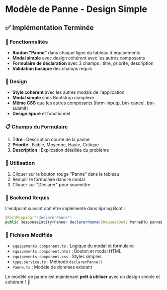 # Modèle de Panne - Design Simple

## ✅ Implémentation Terminée

### 🎯 Fonctionnalités
- **Bouton "Panne"** dans chaque ligne du tableau d'équipements
- **Modal simple** avec design cohérent avec les autres composants
- **Formulaire de déclaration** avec 3 champs : titre, priorité, description
- **Validation basique** des champs requis

### 🎨 Design
- **Style cohérent** avec les autres modals de l'application
- **Modal simple** sans Bootstrap complexe
- **Même CSS** que les autres composants (form-inputp, btn-cancel, btn-submit)
- **Design épuré** et fonctionnel

### 📋 Champs du Formulaire
1. **Titre** : Description courte de la panne
2. **Priorité** : Faible, Moyenne, Haute, Critique
3. **Description** : Explication détaillée du problème

### 🔧 Utilisation
1. Cliquer sur le bouton rouge "Panne" dans le tableau
2. Remplir le formulaire dans le modal
3. Cliquer sur "Déclarer" pour soumettre

### 🚀 Backend Requis
L'endpoint suivant doit être implémenté dans Spring Boot :
```java
@PostMapping("/declarerPanne")
public ResponseEntity<Panne> declarerPanne(@RequestBody PanneDTO panneData)
```

### 📁 Fichiers Modifiés
- `equipements.component.ts` : Logique du modal et formulaire
- `equipements.component.html` : Bouton et modal HTML
- `equipements.component.css` : Styles simples
- `type.service.ts` : Méthode `declarerPanne()`
- `Panne.ts` : Modèle de données existant

Le modèle de panne est maintenant **prêt à utiliser** avec un design simple et cohérent ! 🎉
